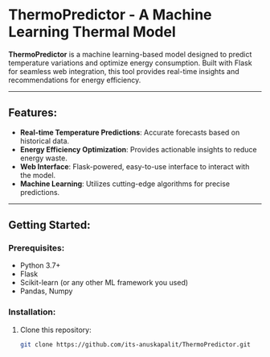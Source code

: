 # ThermoPredictor - A Machine Learning Thermal Model

**ThermoPredictor** is a machine learning-based model designed to predict temperature variations and optimize energy consumption. Built with Flask for seamless web integration, this tool provides real-time insights and recommendations for energy efficiency.

---

## Features:
- **Real-time Temperature Predictions**: Accurate forecasts based on historical data.
- **Energy Efficiency Optimization**: Provides actionable insights to reduce energy waste.
- **Web Interface**: Flask-powered, easy-to-use interface to interact with the model.
- **Machine Learning**: Utilizes cutting-edge algorithms for precise predictions.

---

## Getting Started:

### Prerequisites:
- Python 3.7+
- Flask
- Scikit-learn (or any other ML framework you used)
- Pandas, Numpy

### Installation:

1. Clone this repository:
   ```bash
   git clone https://github.com/its-anuskapalit/ThermoPredictor.git
